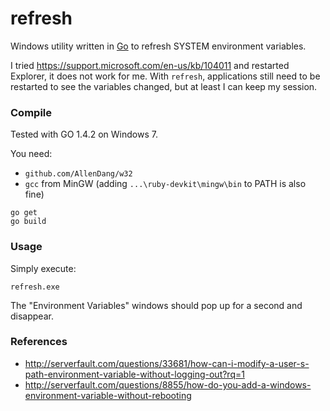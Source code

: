 ﻿# refresh

Windows utility written in [Go](https://www.golang.org) to refresh
SYSTEM environment variables.

I tried https://support.microsoft.com/en-us/kb/104011 and restarted Explorer, it does not work for me. With `refresh`,
applications still need to be restarted to see the variables changed, but at least I can keep my session.

### Compile

Tested with GO 1.4.2 on Windows 7.

You need:

* `github.com/AllenDang/w32`
* `gcc` from MinGW (adding `...\ruby-devkit\mingw\bin` to PATH is also fine)

~~~
go get
go build
~~~

### Usage

Simply execute:

~~~
refresh.exe
~~~

The "Environment Variables" windows should pop up for a second and disappear.

### References

* http://serverfault.com/questions/33681/how-can-i-modify-a-user-s-path-environment-variable-without-logging-out?rq=1
* http://serverfault.com/questions/8855/how-do-you-add-a-windows-environment-variable-without-rebooting
